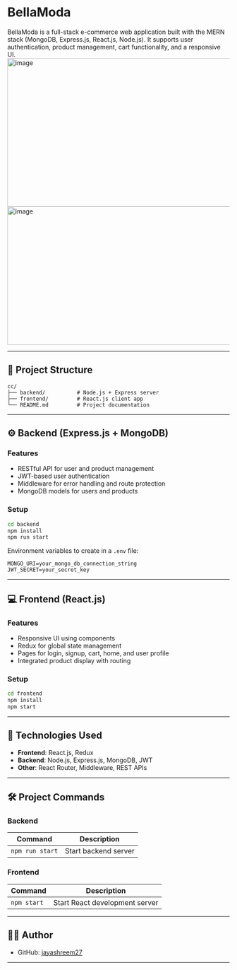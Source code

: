 
# BellaModa

BellaModa is a full-stack e-commerce web application built with the MERN stack (MongoDB, Express.js, React.js, Node.js). It supports user authentication, product management, cart functionality, and a responsive UI.
<img width="675" height="336" alt="image" src="https://github.com/user-attachments/assets/16b858cc-4302-4119-b28d-bf10fdf52442" />
<img width="673" height="313" alt="image" src="https://github.com/user-attachments/assets/364a3332-abc2-4834-9485-8e693acafb73" />

---

## 📁 Project Structure

```
cc/
├── backend/          # Node.js + Express server
├── frontend/         # React.js client app
└── README.md         # Project documentation
```

---

## ⚙️ Backend (Express.js + MongoDB)

### Features

- RESTful API for user and product management
- JWT-based user authentication
- Middleware for error handling and route protection
- MongoDB models for users and products

### Setup

```bash
cd backend
npm install
npm run start
```

Environment variables to create in a `.env` file:

```
MONGO_URI=your_mongo_db_connection_string
JWT_SECRET=your_secret_key
```

---

## 💻 Frontend (React.js)

### Features

- Responsive UI using components
- Redux for global state management
- Pages for login, signup, cart, home, and user profile
- Integrated product display with routing

### Setup

```bash
cd frontend
npm install
npm start
```

---

## 🚀 Technologies Used

- **Frontend**: React.js, Redux
- **Backend**: Node.js, Express.js, MongoDB, JWT
- **Other**: React Router, Middleware, REST APIs

---

## 🛠️ Project Commands

### Backend

| Command       | Description               |
|---------------|---------------------------|
| `npm run start` | Start backend server       |

### Frontend

| Command       | Description               |
|---------------|---------------------------|
| `npm start`     | Start React development server |

---

## 🧑‍💻 Author

- GitHub: [jayashreem27](https://github.com/jayashreem27)

---
